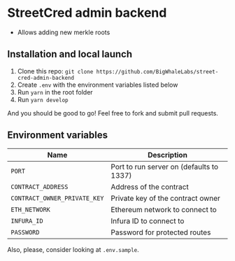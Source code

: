 # StreetCred admin backend

- Allows adding new merkle roots

## Installation and local launch

1. Clone this repo: `git clone https://github.com/BigWhaleLabs/street-cred-admin-backend`
2. Create `.env` with the environment variables listed below
3. Run `yarn` in the root folder
4. Run `yarn develop`

And you should be good to go! Feel free to fork and submit pull requests.

## Environment variables

| Name                         | Description                              |
| ---------------------------- | ---------------------------------------- |
| `PORT`                       | Port to run server on (defaults to 1337) |
| `CONTRACT_ADDRESS`           | Address of the contract                  |
| `CONTRACT_OWNER_PRIVATE_KEY` | Private key of the contract owner        |
| `ETH_NETWORK`                | Ethereum network to connect to           |
| `INFURA_ID`                  | Infura ID to connect to                  |
| `PASSWORD`                   | Password for protected routes            |

Also, please, consider looking at `.env.sample`.
